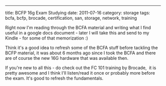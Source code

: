 ---
title: BCFP 16g Exam Studying
date: 2011-07-16
category: storage
tags: bcfa, bcfp, brocade, certification, san, storage, network, training

Right now I'm reading through the BCFA material and writing what I find useful in a google docs document - later I will take this and send to my Kindle - for some of that memorization :)

Think it's a good idea to refresh some of the BCFA stuff before tackling the BCFP material, it was about 6 months ago since I took the BCFA and there are of course the new 16G hardware that was available then.

If you're new to all this - do check out the FC 101 training by Brocade,  it is pretty awesome and I think I'll listen/read it once or probably more before the exam. It's good to refresh the fundamentals.
